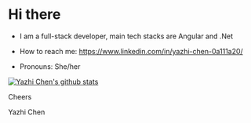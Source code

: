 # Hi there

* I am a full-stack developer, main tech stacks are Angular and .Net

* How to reach me: https://www.linkedin.com/in/yazhi-chen-0a111a20/

* Pronouns: She/her

 [![Yazhi Chen's github stats](https://github-readme-stats.vercel.app/api?username=YazhiChen&theme=dark)](https://github.com/YazhiChen/github-readme-stats)

Cheers

Yazhi Chen


